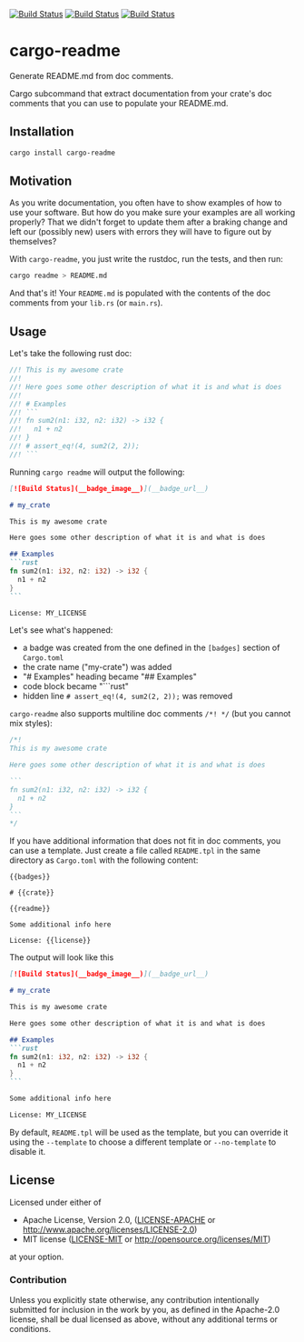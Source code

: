 [![Build Status](https://ci.appveyor.com/api/projects/status/github/livioribeiro/cargo-readme?branch=master&svg=true)](https://ci.appveyor.com/project/livioribeiro/cargo-readme/branch/master)
[![Build Status](https://circleci.com/gh/livioribeiro/cargo-readme/tree/master.svg?style=shield)](https://circleci.com/gh/livioribeiro/cargo-readme/cargo-readme/tree/master)
[![Build Status](https://travis-ci.org/livioribeiro/cargo-readme.svg?branch=master)](https://travis-ci.org/livioribeiro/cargo-readme)

# cargo-readme

Generate README.md from doc comments.

Cargo subcommand that extract documentation from your crate's doc comments that you can use to
populate your README.md.

## Installation

```sh
cargo install cargo-readme
```

## Motivation

As you write documentation, you often have to show examples of how to use your software. But
how do you make sure your examples are all working properly? That we didn't forget to update
them after a braking change and left our (possibly new) users with errors they will have to
figure out by themselves?

With `cargo-readme`, you just write the rustdoc, run the tests, and then run:

```sh
cargo readme > README.md
```

And that's it! Your `README.md` is populated with the contents of the doc comments from your
`lib.rs` (or `main.rs`).

## Usage

Let's take the following rust doc:

```rust
//! This is my awesome crate
//!
//! Here goes some other description of what it is and what is does
//!
//! # Examples
//! ```
//! fn sum2(n1: i32, n2: i32) -> i32 {
//!   n1 + n2
//! }
//! # assert_eq!(4, sum2(2, 2));
//! ```
```

Running `cargo readme` will output the following:

~~~markdown
[![Build Status](__badge_image__)](__badge_url__)

# my_crate

This is my awesome crate

Here goes some other description of what it is and what is does

## Examples
```rust
fn sum2(n1: i32, n2: i32) -> i32 {
  n1 + n2
}
```

License: MY_LICENSE
~~~

Let's see what's happened:

- a badge was created from the one defined in the `[badges]` section of `Cargo.toml`
- the crate name ("my-crate") was added
- "# Examples" heading became "## Examples"
- code block became "```rust"
- hidden line `# assert_eq!(4, sum2(2, 2));` was removed

`cargo-readme` also supports multiline doc comments `/*! */` (but you cannot mix styles):

~~~rust
/*!
This is my awesome crate

Here goes some other description of what it is and what is does

```
fn sum2(n1: i32, n2: i32) -> i32 {
  n1 + n2
}
```
*/
~~~

If you have additional information that does not fit in doc comments, you can use a template.
Just create a file called `README.tpl` in the same directory as `Cargo.toml` with the following
content:

```tpl
{{badges}}

# {{crate}}

{{readme}}

Some additional info here

License: {{license}}
```

The output will look like this

~~~markdown
[![Build Status](__badge_image__)](__badge_url__)

# my_crate

This is my awesome crate

Here goes some other description of what it is and what is does

## Examples
```rust
fn sum2(n1: i32, n2: i32) -> i32 {
  n1 + n2
}
```

Some additional info here

License: MY_LICENSE
~~~

By default, `README.tpl` will be used as the template, but you can override it using the
`--template` to choose a different template or `--no-template` to disable it.

## License

Licensed under either of

 * Apache License, Version 2.0, ([LICENSE-APACHE](LICENSE-APACHE) or http://www.apache.org/licenses/LICENSE-2.0)
 * MIT license ([LICENSE-MIT](LICENSE-MIT) or http://opensource.org/licenses/MIT)

at your option.

### Contribution

Unless you explicitly state otherwise, any contribution intentionally
submitted for inclusion in the work by you, as defined in the Apache-2.0
license, shall be dual licensed as above, without any additional terms or
conditions.
